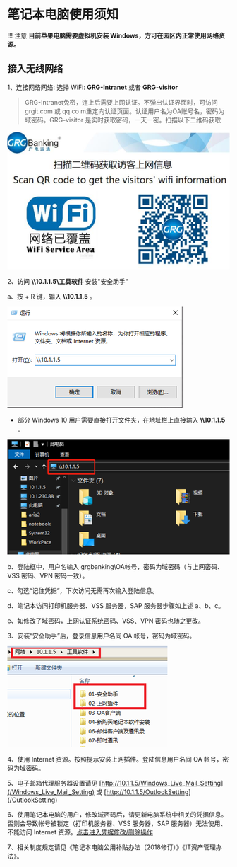 # 笔记本电脑使用须知

!!! 注意
    **目前苹果电脑需要虚拟机安装 Windows，方可在园区内正常使用网络资源。**

## 接入无线网络

1、连接网络网络: 选择 WiFi: **GRG-Intranet** 或者 **GRG-visitor**

> GRG-Intranet免密，连上后需要上网认证。不弹出认证界面时，可访问 grgit.com 或 qq.co m重定向认证页面。认证用户名为OA账号名，密码为域密码。GRG-visitor 是实时获取密码，一天一密。扫描以下二维码获取

![](/imgs/notebook/1.png) 


2、访问 **\\\10.1.1.5\工具软件** 安装"安全助手" 

a、按 <i class="fab fa-windows"></i> + R 键，输入 **\\\10.1.1.5** 。

![按键“Windows+R”](/imgs/notebook/u90.jpg) 

+ 部分 Windows 10 用户需要直接打开文件夹，在地址栏上直接输入 **\\\10.1.1.5** 。

![](/imgs/notebook/u90old.png)

b、登陆框中，用户名输入 grgbanking\OA帐号，密码为域密码（与上网密码、VSS 密码、VPN 密码一致）。

c、勾选“记住凭据”，下次访问无需再次输入登陆信息。

d、笔记本访问打印机服务器、VSS 服务器，SAP 服务器步骤如上述 a、b、c。

e、如修改了域密码，上网认证系统密码、VSS、VPN 密码也随之更改。

3、安装“安全助手”后，登录信息用户名同 OA 帐号，密码为域密码。

![](/imgs/notebook/2.png) 

4、使用 Internet 资源。按照提示安装上网插件。登陆信息用户名同 OA 帐号，密码为域密码。

5、电子邮箱代理服务器设置请见 [http://10.1.1.5/Windows_Live_Mail_Setting](/Windows_Live_Mail_Setting) 或 [http://10.1.1.5/OutlookSetting](/OutlookSetting)

6、使用笔记本电脑的用户，修改域密码后，请更新电脑系统中相关的凭据信息。否则会导致帐号被锁定（打印机服务器、VSS 服务器，SAP 服务器）无法使用、不能访问 Internet 资源。[点击进入凭据修改/删除操作](/pingzheng)

7、相关制度规定请见《笔记本电脑公用补贴办法（2018修订）》《IT资产管理办法》。

